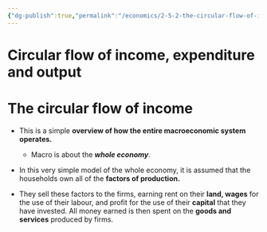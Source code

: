 ```yaml
---
{"dg-publish":true,"permalink":"/economics/2-5-2-the-circular-flow-of-income/the-circular-flow-of-income/","dgHomeLink":true,"dgPassFrontmatter":false}
---
```


# Circular flow of income, expenditure and output

# The circular flow of income
- This is a simple **overview of how the entire macroeconomic system operates.**
	- Macro is about the ___whole economy___.

- In this very simple model of the whole economy, it is assumed that the households own all of the **factors of production.**

- They sell these factors to the firms, earning rent on their **land, wages** for the use of their labour, and profit for the use of their **capital** that they have invested. All money earned is then spent on the **goods and services** produced by firms.